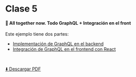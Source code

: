 # Clase 5
#### 📝 All together now. Todo GraphQL + Integración en el front
Este ejemplo tiene dos partes: 
- [Implementación de GraphQL en el backend](https://github.com/aeberdinelli/incluit-nodejs-graphql/tree/master/clase-5/backend)
- [Integración de GraphQL en el frontend con React](https://github.com/aeberdinelli/incluit-nodejs-graphql/tree/master/clase-5/frontend)

<br>

[⬇️ Descargar PDF](https://github.com/aeberdinelli/incluit-nodejs-graphql/raw/master/clase-5/Clase%205%20-%20NodeJS%20and%20GraphQL%20-%20IncluIT.pdf)
